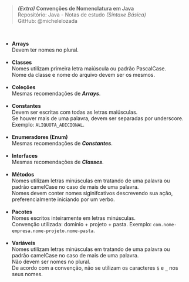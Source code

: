 > ***(Extra)* Convenções de Nomenclatura em Java**  
> Repositório: Java - Notas de estudo *(Sintaxe Básica)*       
> GitHub: @michelelozada
&nbsp;
     
&nbsp;    
- **Arrays**     
Devem ter nomes no plural.  
&nbsp;
&nbsp; 
- **Classes**     
Nomes utilizam primeira letra maiúscula ou padrão PascalCase.  
Nome da classe e nome do arquivo devem ser os mesmos.  
&nbsp;
&nbsp;  
- **Coleções**   
Mesmas recomendações de ***Arrays***.  
&nbsp;
&nbsp;  
- **Constantes**    
Devem ser escritas com todas as letras maiúsculas.    
Se houver mais de uma palavra, devem ser separadas por underscore. Exemplo: `ALIQUOTA_ADICIONAL`.  
&nbsp;
&nbsp;  
- **Enumeradores (Enum)**   
Mesmas recomendações de ***Constantes***.  
&nbsp;
&nbsp;  
- **Interfaces**   
Mesmas recomendações de ***Classes***.    
&nbsp;
&nbsp;    
- **Métodos**    
Nomes utilizam letras minúsculas em tratando de uma palavra ou padrão camelCase no caso de mais de uma palavra.          
Nomes devem conter nomes siginifcativos descrevendo sua ação, preferencialmente iniciando por um verbo.    
&nbsp;
&nbsp;  
- **Pacotes**      
Nomes escritos inteiramente em letras minúsculas.        
Convenção utilizada: domínio + projeto + pasta. Exemplo: `com.nome-empresa.nome-projeto.nome-pasta`.      
&nbsp;
&nbsp;    
- **Variáveis**     
Nomes utilizam letras minúsculas em tratando de uma palavra ou padrão camelCase no caso de mais de uma palavra.        
Não devem ser nomes no plural.     
De acordo com a convenção, não se utilizam os caracteres `$` e `_` nos seus nomes.  